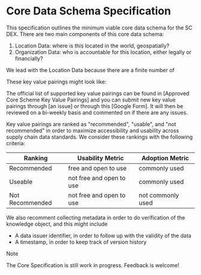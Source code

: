 # Core Data Schema Specification

This specification outlines the minimum viable core data schema for the SC DEX. There are two main components of this core data schema: 

1. Location Data: where is this located in the world, geospatially? 
2. Organization Data: who is accountable for this location, either legally or financially?

We lead with the Location Data because there are a finite number of 

These key value pairings might look like: 

The official list of supported key value pairings can be found in [Approved Core Scheme Key Value Pairings] and you can submit new key value pairings through [an issue] or through this [Google Form]. It will then be reviewed on a bi-weekly basis and commented on if there are any issues. 

Key value pairings are ranked as "recommended", "usable", and "not recommended" in order to maximize accessibility and usability across supply chain data standards. We consider these rankings with the following criteria: 

| Ranking | Usability Metric | Adoption Metric |
| ----- | ----------- | ----------- |
|Recommended| free and open to use | commonly used |
|Useable| not free and open to use | commonly used |
|Not Recommended| not free and open to use | not commonly used |

We also recomment collecting metadata in order to do verification of the knowledge object, and this might include
- A data issuer identifier, in order to follow up with the validity of the data
- A timestamp, in order to keep track of version history

> [!NOTE]
> The Core Specification is still work in progress. Feedback is welcome!

